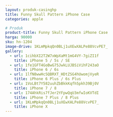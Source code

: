 ```yaml
---
layout: produk-casinghp
title: Funny Skull Pattern iPhone Case
categories: apple

# Produk
product-title: Funny Skull Pattern iPhone Case
harga: 90000
sku: hn-1204
image-drive: 1KLmMpkqQn0BLj1uXEwXALPe88VcvPE7_
gallery:
  - url: 1cihbXI2T2W7xWpXaMt1mG4VY-7giZI1f
    title: iPhone 5 / 5s / SE
  - url: 1fe1GFT4GoBwG75JwkLUJBSiVihF243aO
    title: iPhone 6 / 6s
  - url: 1lfN8wwHcSQBRXT_HDtZSG4hUwomjVyeR
    title: iPhone 6 Plus / 6s Plus
  - url: 1VoLBt7Y582uuhZbBkkKqfh5pkh39Bj0V
    title: iPhone 7 / 8
  - url: 174AhkRis7fJer2YFpwQqU3mfwIoKVTdI
    title: iPhone 7 Plus / 8 Plus
  - url: 1KLmMpkqQn0BLj1uXEwXALPe88VcvPE7_
    title: iPhone X
---
```

